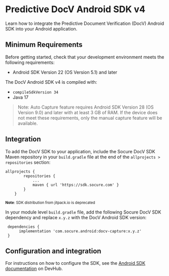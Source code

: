 # Predictive DocV Android SDK v4

Learn how to integrate the Predictive Document Verification (DocV) Android SDK into your Android application. 

## Minimum Requirements

Before getting started, check that your development environment meets the following requirements:

- Android SDK Version 22 (OS Version 5.1) and later

The DocV Android SDK v4 is compiled with:

- `compileSdkVersion 34`
- Java 17

> Note: Auto Capture feature requires Android SDK Version 28 (OS Version 9.0) and later with at least 3 GB of RAM. If the device does not meet these requirements, only the manual capture feature will be available.

## Integration

To add the DocV SDK to your application, include the Socure DocV SDK Maven repository in your `build.gradle` file at the end of the `allprojects > repositories` section:

```
allprojects {
        repositories {
            ...
            maven { url 'https://sdk.socure.com' }
        }
    }
```
<sup>**Note**: SDK distribution from jitpack.io is deprecated</sup>

In your module level `build.gradle` file, add the following Socure DocV SDK dependency and replace `x.y.z` with the DocV Android SDK version:

```
 dependencies {
      implementation 'com.socure.android:docv-capture:x.y.z'
 }
 ```

## Configuration and integration

For instructions on how to configure the SDK, see the [Android SDK documentation](https://developer.socure.com/docs/sdks/docv/android-sdk/overview) on DevHub.
 